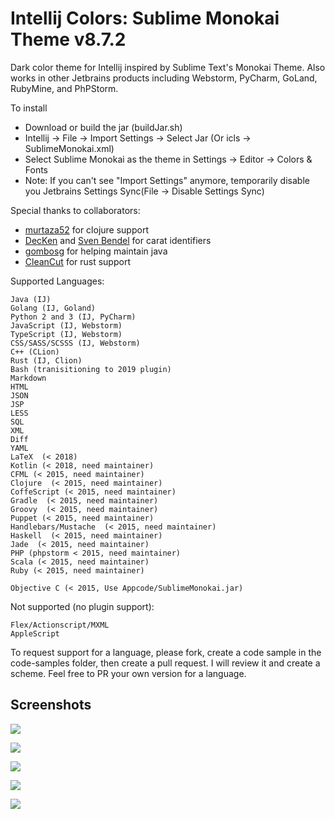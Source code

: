 Intellij Colors: Sublime Monokai Theme v8.7.2
=========================================

Dark color theme for Intellij inspired by Sublime Text&#39;s Monokai Theme. Also works in other Jetbrains products including Webstorm, PyCharm, GoLand, RubyMine, and PhPStorm.

To install 
- Download or build the jar (buildJar.sh)
- Intellij -> File -> Import Settings -> Select Jar (Or icls -> SublimeMonokai.xml)
- Select Sublime Monokai as the theme in Settings -> Editor -> Colors & Fonts
- Note: If you can't see "Import Settings" anymore, temporarily disable you Jetbrains Settings Sync(File -> Disable Settings Sync)

Special thanks to collaborators:
- [murtaza52](https://github.com/murtaza52) for clojure support
- [DecKen](https://github.com/DecKen) and [Sven Bendel](https://github.com/ubuntudroid) for carat identifiers
- [gombosg](https://github.com/gombosg) for helping maintain java
- [CleanCut](https://github.com/CleanCut) for rust support

Supported Languages:

	Java (IJ)
	Golang (IJ, Goland)
	Python 2 and 3 (IJ, PyCharm)
	JavaScript (IJ, Webstorm)
	TypeScript (IJ, Webstorm)
	CSS/SASS/SCSSS (IJ, Webstorm) 
	C++ (CLion)
	Rust (IJ, Clion)
	Bash (tranisitioning to 2019 plugin)
	Markdown
	HTML
	JSON
	JSP
	LESS
	SQL
	XML
	Diff
	YAML
	LaTeX  (< 2018)
	Kotlin (< 2018, need maintainer)
	CFML (< 2015, need maintainer)
	Clojure  (< 2015, need maintainer)
	CoffeScript (< 2015, need maintainer)
	Gradle  (< 2015, need maintainer)
	Groovy  (< 2015, need maintainer)
	Puppet (< 2015, need maintainer)
	Handlebars/Mustache  (< 2015, need maintainer)
	Haskell  (< 2015, need maintainer)
	Jade  (< 2015, need maintainer)
	PHP (phpstorm < 2015, need maintainer)
	Scala (< 2015, need maintainer)
	Ruby (< 2015, need maintainer)
	
	Objective C (< 2015, Use Appcode/SublimeMonokai.jar)

Not supported (no plugin support):

	Flex/Actionscript/MXML
	AppleScript

To request support for a language, please fork, create a code sample in the code-samples folder, then create a pull request. I will review it and create a scheme. Feel free to PR your own version for a language.

## Screenshots

![](https://github.com/y3sh/Intellij-Colors-Sublime-Monokai/raw/master/code-samples/screenshots/screen1.png)

![](https://github.com/y3sh/Intellij-Colors-Sublime-Monokai/raw/master/code-samples/screenshots/screen2.png)

![](https://github.com/y3sh/Intellij-Colors-Sublime-Monokai/raw/master/code-samples/screenshots/screen3.png)

![](https://github.com/y3sh/Intellij-Colors-Sublime-Monokai/raw/master/code-samples/screenshots/screen4.png)

![](https://github.com/y3sh/Intellij-Colors-Sublime-Monokai/raw/master/code-samples/screenshots/screen5.png)

